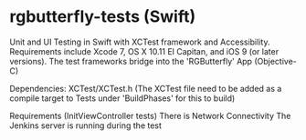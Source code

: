 # rgbutterfly-tests (Swift)
Unit and UI Testing in Swift with XCTest framework and Accessibility. Requirements include Xcode 7, OS X 10.11 El Capitan, and iOS 9 (or later versions). The test frameworks bridge into the 'RGButterfly' App (Objective-C)

Dependencies: XCTest/XCTest.h (The XCTest file need to be added as a compile target to Tests under 'BuildPhases' for this to build)

Requirements (InitViewController tests)
There is Network Connectivity
The Jenkins server is running during the test

